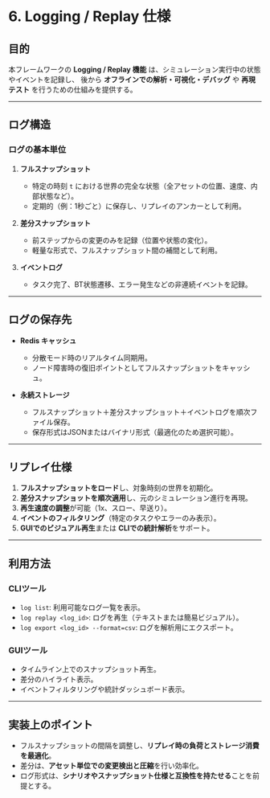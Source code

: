 # 6. Logging / Replay 仕様

## 目的
本フレームワークの **Logging / Replay 機能** は、シミュレーション実行中の状態やイベントを記録し、
後から **オフラインでの解析・可視化・デバッグ** や **再現テスト** を行うための仕組みを提供する。

---

## ログ構造

### ログの基本単位
1. **フルスナップショット**
   - 特定の時刻 `t` における世界の完全な状態（全アセットの位置、速度、内部状態など）。
   - 定期的（例：1秒ごと）に保存し、リプレイのアンカーとして利用。

2. **差分スナップショット**
   - 前ステップからの変更のみを記録（位置や状態の変化）。
   - 軽量な形式で、フルスナップショット間の補間として利用。

3. **イベントログ**
   - タスク完了、BT状態遷移、エラー発生などの非連続イベントを記録。

---

## ログの保存先
- **Redis キャッシュ**
  - 分散モード時のリアルタイム同期用。
  - ノード障害時の復旧ポイントとしてフルスナップショットをキャッシュ。

- **永続ストレージ**
  - フルスナップショット＋差分スナップショット＋イベントログを順次ファイル保存。
  - 保存形式はJSONまたはバイナリ形式（最適化のため選択可能）。

---

## リプレイ仕様

1. **フルスナップショットをロード**し、対象時刻の世界を初期化。
2. **差分スナップショットを順次適用**し、元のシミュレーション進行を再現。
3. **再生速度の調整**が可能（1x、スロー、早送り）。
4. **イベントのフィルタリング**（特定のタスクやエラーのみ表示）。
5. **GUIでのビジュアル再生**または **CLIでの統計解析**をサポート。

---

## 利用方法

### CLIツール
- `log list`: 利用可能なログ一覧を表示。
- `log replay <log_id>`: ログを再生（テキストまたは簡易ビジュアル）。
- `log export <log_id> --format=csv`: ログを解析用にエクスポート。

### GUIツール
- タイムライン上でのスナップショット再生。
- 差分のハイライト表示。
- イベントフィルタリングや統計ダッシュボード表示。

---

## 実装上のポイント
- フルスナップショットの間隔を調整し、**リプレイ時の負荷とストレージ消費を最適化**。
- 差分は、**アセット単位での変更検出と圧縮**を行い効率化。
- ログ形式は、**シナリオやスナップショット仕様と互換性を持たせる**ことを前提とする。

